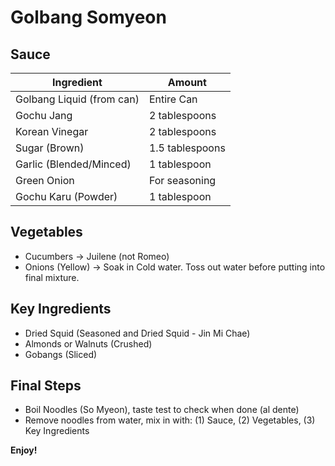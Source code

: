 # Golbang Somyeon

## Sauce 

| Ingredient | Amount |
---|---
Golbang Liquid (from can) | Entire Can 
Gochu Jang | 2 tablespoons
Korean Vinegar | 2 tablespoons
Sugar (Brown) | 1.5 tablespoons
Garlic (Blended/Minced) | 1 tablespoon
Green Onion | For seasoning
Gochu Karu (Powder) | 1 tablespoon

## Vegetables

- Cucumbers -> Juilene (not Romeo)
- Onions (Yellow) -> Soak in Cold water. Toss out water before putting into final mixture.

## Key Ingredients

- Dried Squid (Seasoned and Dried Squid - Jin Mi Chae)
- Almonds or Walnuts (Crushed)
- Gobangs (Sliced)

## Final Steps

- Boil Noodles (So Myeon), taste test to check when done (al dente)
- Remove noodles from water, mix in with: (1) Sauce, (2) Vegetables, (3) Key Ingredients

**Enjoy!**






